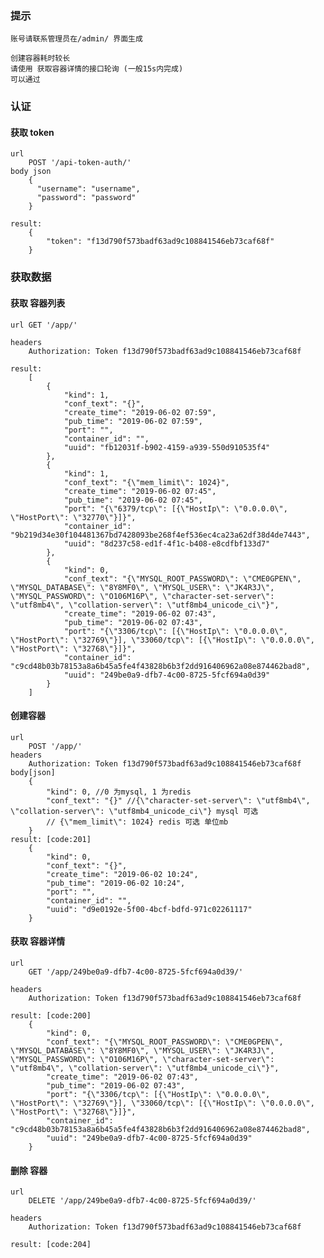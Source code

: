 ### 提示

    账号请联系管理员在/admin/ 界面生成

    创建容器耗时较长
    请使用 获取容器详情的接口轮询 (一般15s内完成)
    可以通过

### 认证

#### 获取 token

    url
        POST '/api-token-auth/'
    body json
        {
          "username": "username",
          "password": "password"
        }

    result:
        {
            "token": "f13d790f573badf63ad9c108841546eb73caf68f"
        }

### 获取数据

#### 获取 容器列表

    url GET '/app/'

    headers
        Authorization: Token f13d790f573badf63ad9c108841546eb73caf68f

    result:
        [
            {
                "kind": 1,
                "conf_text": "{}",
                "create_time": "2019-06-02 07:59",
                "pub_time": "2019-06-02 07:59",
                "port": "",
                "container_id": "",
                "uuid": "fb12031f-b902-4159-a939-550d910535f4"
            },
            {
                "kind": 1,
                "conf_text": "{\"mem_limit\": 1024}",
                "create_time": "2019-06-02 07:45",
                "pub_time": "2019-06-02 07:45",
                "port": "{\"6379/tcp\": [{\"HostIp\": \"0.0.0.0\", \"HostPort\": \"32770\"}]}",
                "container_id": "9b219d34e30f104481367bd7428093be268f4ef536ec4ca23a62df38d4de7443",
                "uuid": "8d237c58-ed1f-4f1c-b408-e8cdfbf133d7"
            },
            {
                "kind": 0,
                "conf_text": "{\"MYSQL_ROOT_PASSWORD\": \"CME0GPEN\", \"MYSQL_DATABASE\": \"8Y8MF0\", \"MYSQL_USER\": \"JK4R3J\", \"MYSQL_PASSWORD\": \"O106M16P\", \"character-set-server\": \"utf8mb4\", \"collation-server\": \"utf8mb4_unicode_ci\"}",
                "create_time": "2019-06-02 07:43",
                "pub_time": "2019-06-02 07:43",
                "port": "{\"3306/tcp\": [{\"HostIp\": \"0.0.0.0\", \"HostPort\": \"32769\"}], \"33060/tcp\": [{\"HostIp\": \"0.0.0.0\", \"HostPort\": \"32768\"}]}",
                "container_id": "c9cd48b03b78153a8a6b45a5fe4f43828b6b3f2dd916406962a08e874462bad8",
                "uuid": "249be0a9-dfb7-4c00-8725-5fcf694a0d39"
            }
        ]

#### 创建容器
    url
        POST '/app/'
    headers
        Authorization: Token f13d790f573badf63ad9c108841546eb73caf68f
    body[json]
        {
            "kind": 0, //0 为mysql, 1 为redis
            "conf_text": "{}" //{\"character-set-server\": \"utf8mb4\", \"collation-server\": \"utf8mb4_unicode_ci\"} mysql 可选
            // {\"mem_limit\": 1024} redis 可选 单位mb
        }
    result: [code:201]
        {
            "kind": 0,
            "conf_text": "{}",
            "create_time": "2019-06-02 10:24",
            "pub_time": "2019-06-02 10:24",
            "port": "",
            "container_id": "",
            "uuid": "d9e0192e-5f00-4bcf-bdfd-971c02261117"
        }

#### 获取 容器详情
    url
        GET '/app/249be0a9-dfb7-4c00-8725-5fcf694a0d39/'

    headers
        Authorization: Token f13d790f573badf63ad9c108841546eb73caf68f

    result: [code:200]
        {
            "kind": 0,
            "conf_text": "{\"MYSQL_ROOT_PASSWORD\": \"CME0GPEN\", \"MYSQL_DATABASE\": \"8Y8MF0\", \"MYSQL_USER\": \"JK4R3J\", \"MYSQL_PASSWORD\": \"O106M16P\", \"character-set-server\": \"utf8mb4\", \"collation-server\": \"utf8mb4_unicode_ci\"}",
            "create_time": "2019-06-02 07:43",
            "pub_time": "2019-06-02 07:43",
            "port": "{\"3306/tcp\": [{\"HostIp\": \"0.0.0.0\", \"HostPort\": \"32769\"}], \"33060/tcp\": [{\"HostIp\": \"0.0.0.0\", \"HostPort\": \"32768\"}]}",
            "container_id": "c9cd48b03b78153a8a6b45a5fe4f43828b6b3f2dd916406962a08e874462bad8",
            "uuid": "249be0a9-dfb7-4c00-8725-5fcf694a0d39"
        }


#### 删除 容器
    url
        DELETE '/app/249be0a9-dfb7-4c00-8725-5fcf694a0d39/'

    headers
        Authorization: Token f13d790f573badf63ad9c108841546eb73caf68f

    result: [code:204]
